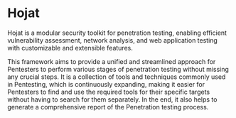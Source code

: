 # Hojat
Hojat is a modular security toolkit for penetration testing, enabling efficient vulnerability assessment, network analysis, and web application testing with customizable and extensible features.

This framework aims to provide a unified and streamlined approach for Pentesters to perform various stages of penetration testing without missing any crucial steps. It is a collection of tools and techniques commonly used in Pentesting, which is continuously expanding, making it easier for Pentesters to find and use the required tools for their specific targets without having to search for them separately. In the end, it also helps to generate a comprehensive report of the Penetration testing process.

